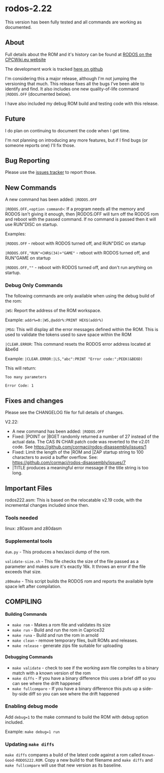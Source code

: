 # rodos-2.22
This version has been fully tested and all commands are working as documented.

## About

Full details about the ROM and it's history can be found at [RODOS on the CPCWiki.eu website](https://www.cpcwiki.eu/index.php/RODOS)

The development work is tracked [here on github](https://github.com/cormacj/rodos-disassembly)

I'm considering this a major release, although I'm not jumping the versioning that much. This release fixes all the bugs I've been able to identify and find. It also includes one new quality-of-life command `|RODOS.OFF` (documented below).

I have also included my debug ROM build and testing code with this release.

## Future

I do plan on continuing to document the code when I get time.

I'm not planning on introducing any more features, but if I find bugs (or someone reports one) I'll fix those.

## Bug Reporting

Please use the [issues tracker](https://github.com/cormacj/rodos-disassembly/issues) to report those.

## New Commands

A new command has been added: `|RODOS.OFF`

`|RODOS.OFF,<option command>`: If a program needs all the memory and RODOS isn't giving it enough, then |RODOS.OFF will turn off the RODOS rom and reboot with the passed command. If no command is passed then it will use RUN"DISC on startup.

Examples:

`|RODOS.OFF` - reboot with RODOS turned off, and RUN"DISC on startup

`|RODOS.OFF,"RUN"+CHR$(34)+"GAME"` - reboot with RODOS turned off, and RUN"GAME on startup

`|RODOS.OFF,""` - reboot with RODOS turned off, and don't run anything on startup.

### Debug Only Commands

The following commands are only available when using the debug build of the rom:

`|WS`: Report the address of the ROM workspace.

Example: `addr%=0:|WS,@addr%:PRINT HEX$(addr%)`

`|MSG`: This will display all the error messages defined within the ROM. This is used to validate the tokens used to save space within the ROM

`|CLEAR.ERROR`: This command resets the RODOS error address located at &be6d

Example: `|CLEAR.ERROR:|LS,"abc":PRINT "Error code:";PEEK(&BE6D)`

This will return:

`Too many parameters`

`Error Code: 1`

## Fixes and changes

Please see the CHANGELOG file for full details of changes.

V2.22:
* A new command has been added: `|RODOS.OFF`
* Fixed: |POINT or |BGET randomly returned a number of 27 instead of the actual data. The CAS IN CHAR patch code was reverted to the v2.01 code. See https://github.com/cormacj/rodos-disassembly/issues/1
* Fixed: Limit the length of the |ROM and |ZAP startup string to 100 characters to avoid a buffer overflow. See: https://github.com/cormacj/rodos-disassembly/issues/7
* |TITLE produces a meaningful error message if the title string is too long.

## Important Files

rodos222.asm: This is based on the relocatable v2.19 code, with the incremental changes included since then.

### Tools needed

linux: z80asm and z80dasm

### Supplemental tools
`dum.py` - This produces a hex/ascii dump of the rom.

`validate-size.sh` - This file checks the size of the file passed as a parameter and makes sure it's exactly 16k. It throws an error if the file exceeds that size.

`z80make` - This script builds the RODOS rom and reports the available byte space left after compilation.

## COMPILING

#### Building Commands
- `make rom` - Makes a rom file and validates its size
- `make run` - Build and run the rom in Caprice32
- `make runa` - Build and run the rom in arnold
- `make clean` - remove temporary files, built ROMs and releases.
- `make release` - generate zips file suitable for uploading

#### Debugging Commands
- `make validate` - check to see if the working asm file compiles to a binary match with a known version of the rom
- `make diffs` - If you have a binary difference this uses a brief diff so you can see where the drift happened
- `make fullcompare` - If you have a binary difference this puts up a side-by-side diff so you can see where the drift happened

### Enabling debug mode
Add `debug=1` to the make command to build the ROM with debug option included.

Example: `make debug=1 run`

### Updating `make diffs`

`make diffs` compares a build of the latest code against a rom called `Known-Good-RODOS222.ROM`. Copy a new build to that filename and `make diffs` and `make fullcompare` will use that new version as its baseline.
